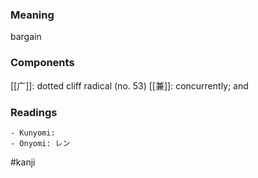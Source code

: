 ### Meaning

bargain

### Components

[[广]]: dotted cliff radical (no. 53) [[兼]]: concurrently; and

### Readings

```
- Kunyomi: 
- Onyomi: レン
```

#kanji